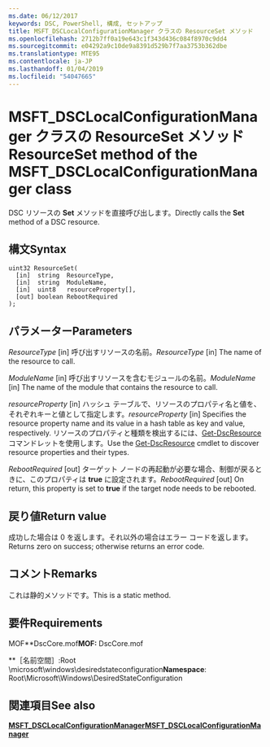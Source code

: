```yaml
---
ms.date: 06/12/2017
keywords: DSC, PowerShell, 構成, セットアップ
title: MSFT_DSCLocalConfigurationManager クラスの ResourceSet メソッド
ms.openlocfilehash: 2712b7ff0a19e643c1f343d436c084f8970c9dd4
ms.sourcegitcommit: e04292a9c10de9a8391d529b7f7aa3753b362dbe
ms.translationtype: MTE95
ms.contentlocale: ja-JP
ms.lasthandoff: 01/04/2019
ms.locfileid: "54047665"
---
```

# <a name="resourceset-method-of-the-msftdsclocalconfigurationmanager-class"></a><span data-ttu-id="a49cc-103">MSFT_DSCLocalConfigurationManager クラスの ResourceSet メソッド</span><span class="sxs-lookup"><span data-stu-id="a49cc-103">ResourceSet method of the MSFT_DSCLocalConfigurationManager class</span></span>

<span data-ttu-id="a49cc-104">DSC リソースの **Set** メソッドを直接呼び出します。</span><span class="sxs-lookup"><span data-stu-id="a49cc-104">Directly calls the **Set** method of a DSC resource.</span></span>

## <a name="syntax"></a><span data-ttu-id="a49cc-105">構文</span><span class="sxs-lookup"><span data-stu-id="a49cc-105">Syntax</span></span>

```mof
uint32 ResourceSet(
  [in]  string  ResourceType,
  [in]  string  ModuleName,
  [in]  uint8   resourceProperty[],
  [out] boolean RebootRequired
);
```

## <a name="parameters"></a><span data-ttu-id="a49cc-106">パラメーター</span><span class="sxs-lookup"><span data-stu-id="a49cc-106">Parameters</span></span>

<span data-ttu-id="a49cc-107">*ResourceType* \[in\] 呼び出すリソースの名前。</span><span class="sxs-lookup"><span data-stu-id="a49cc-107">*ResourceType* \[in\] The name of the resource to call.</span></span>

<span data-ttu-id="a49cc-108">*ModuleName* \[in\] 呼び出すリソースを含むモジュールの名前。</span><span class="sxs-lookup"><span data-stu-id="a49cc-108">*ModuleName* \[in\] The name of the module that contains the resource to call.</span></span>

<span data-ttu-id="a49cc-109">*resourceProperty* \[in\] ハッシュ テーブルで、リソースのプロパティ名と値を、それぞれキーと値として指定します。</span><span class="sxs-lookup"><span data-stu-id="a49cc-109">*resourceProperty* \[in\] Specifies the resource property name and its value in a hash table as key and value, respectively.</span></span> <span data-ttu-id="a49cc-110">リソースのプロパティと種類を検出するには、[Get-DscResource](/powershell/module/PSDesiredStateConfiguration/Get-DscResource) コマンドレットを使用します。</span><span class="sxs-lookup"><span data-stu-id="a49cc-110">Use the [Get-DscResource](/powershell/module/PSDesiredStateConfiguration/Get-DscResource) cmdlet to discover resource properties and their types.</span></span>

<span data-ttu-id="a49cc-111">*RebootRequired* \[out\] ターゲット ノードの再起動が必要な場合、制御が戻るときに、このプロパティは **true** に設定されます。</span><span class="sxs-lookup"><span data-stu-id="a49cc-111">*RebootRequired* \[out\] On return, this property is set to **true** if the target node needs to be rebooted.</span></span>

## <a name="return-value"></a><span data-ttu-id="a49cc-112">戻り値</span><span class="sxs-lookup"><span data-stu-id="a49cc-112">Return value</span></span>

<span data-ttu-id="a49cc-113">成功した場合は 0 を返します。それ以外の場合はエラー コードを返します。</span><span class="sxs-lookup"><span data-stu-id="a49cc-113">Returns zero on success; otherwise returns an error code.</span></span>

## <a name="remarks"></a><span data-ttu-id="a49cc-114">コメント</span><span class="sxs-lookup"><span data-stu-id="a49cc-114">Remarks</span></span>

<span data-ttu-id="a49cc-115">これは静的メソッドです。</span><span class="sxs-lookup"><span data-stu-id="a49cc-115">This is a static method.</span></span>

## <a name="requirements"></a><span data-ttu-id="a49cc-116">要件</span><span class="sxs-lookup"><span data-stu-id="a49cc-116">Requirements</span></span>

<span data-ttu-id="a49cc-117">MOF\*\*DscCore.mof</span><span class="sxs-lookup"><span data-stu-id="a49cc-117">**MOF:** DscCore.mof</span></span>

<span data-ttu-id="a49cc-118">\*\*［名前空間］:Root \microsoft\windows\desiredstateconfiguration</span><span class="sxs-lookup"><span data-stu-id="a49cc-118">**Namespace**: Root\Microsoft\Windows\DesiredStateConfiguration</span></span>

## <a name="see-also"></a><span data-ttu-id="a49cc-119">関連項目</span><span class="sxs-lookup"><span data-stu-id="a49cc-119">See also</span></span>

[<span data-ttu-id="a49cc-120">**MSFT_DSCLocalConfigurationManager**</span><span class="sxs-lookup"><span data-stu-id="a49cc-120">**MSFT_DSCLocalConfigurationManager**</span></span>](msft-dsclocalconfigurationmanager.md)